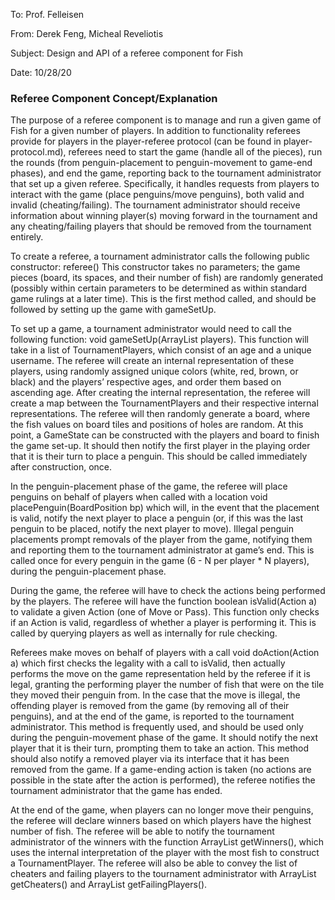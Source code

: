 To: Prof. Felleisen

From: Derek Feng, Micheal Reveliotis

Subject: Design and API of a referee component for Fish

Date: 10/28/20

### Referee Component Concept/Explanation

The purpose of a referee component is to manage and run a given game of Fish for a given number of players. In addition to functionality referees provide for players in the player-referee protocol (can be found in player-protocol.md), referees need to start the game (handle all of the pieces), run the rounds (from penguin-placement to penguin-movement to game-end phases), and end the game, reporting back to the tournament administrator that set up a given referee. Specifically, it handles requests from players to interact with the game (place penguins/move penguins), both valid and invalid (cheating/failing). The tournament administrator should receive information about winning player(s) moving forward in the tournament and any cheating/failing players that should be removed from the tournament entirely. 

To create a referee, a tournament administrator calls the following public constructor:
	referee()
This constructor takes no parameters; the game pieces (board, its spaces, and their number of fish) are randomly generated (possibly within certain parameters to be determined as within standard game rulings at a later time). This is the first method called, and should be followed by setting up the game with gameSetUp.

To set up a game, a tournament administrator would need to call the following function:
void gameSetUp(ArrayList<TournamentPlayer> players).
This function will take in a list of TournamentPlayers, which consist of an age and a unique username. The referee will create an internal representation of these players, using randomly assigned unique colors (white, red, brown, or black) and the players’ respective ages, and order them based on ascending age. After creating the internal representation, the referee will create a map between the TournamentPlayers and their respective internal representations. The referee will then randomly generate a board, where the fish values on board tiles and positions of holes are random. At this point, a GameState can be constructed with the players and board to finish the game set-up. It should then notify the first player in the playing order that it is their turn to place a penguin. This should be called immediately after construction, once.

In the penguin-placement phase of the game, the referee will place penguins on behalf of players when called with a location
	void placePenguin(BoardPosition bp)
which will, in the event that the placement is valid, notify the next player to place a penguin (or, if this was the last penguin to be placed, notify the next player to move). Illegal penguin placements prompt removals of the player from the game, notifying them and reporting them to the tournament administrator at game’s end. This is called once for every penguin in the game (6 - N per player * N players), during the penguin-placement phase.

During the game, the referee will have to check the actions being performed by the players. The referee will have the function
	boolean isValid(Action a)
to validate a given Action (one of Move or Pass). This function only checks if an Action is valid, regardless of whether a player is performing it. This is called by querying players as well as internally for rule checking.

Referees make moves on behalf of players with a call 
	void doAction(Action a)
which first checks the legality with a call to isValid, then actually performs the move on the game representation held by the referee if it is legal, granting the performing player the number of fish that were on the tile they moved their penguin from. In the case that the move is illegal, the offending player is removed from the game (by removing all of their penguins), and at the end of the game, is reported to the tournament administrator. This method is frequently used, and should be used only during the penguin-movement phase of the game. It should notify the next player that it is their turn, prompting them to take an action. This method should also notify a removed player via its interface that it has been removed from the game. If a game-ending action is taken (no actions are possible in the state after the action is performed), the referee notifies the tournament administrator that the game has ended.

At the end of the game, when players can no longer move their penguins, the referee will declare winners based on which players have the highest number of fish. The referee will be able to notify the tournament administrator of the winners with the function
ArrayList<TournamentPlayer> getWinners(),
which uses the internal interpretation of the player with the most fish to construct a TournamentPlayer. The referee will also be able to convey the list of cheaters and failing players to the tournament administrator with
ArrayList<TournamentPlayer> getCheaters()
and
ArrayList<TournamentPlayer> getFailingPlayers().


